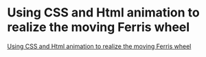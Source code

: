 # Using CSS and Html animation to realize the moving Ferris wheel
[Using CSS and Html animation to realize the moving Ferris wheel](https://aiwithcloud.com/2022/09/19/using_css_and_html_animation_to_realize_the_moving_ferris_wheel/)